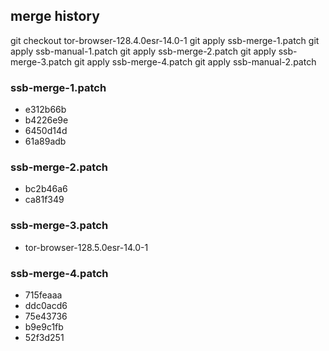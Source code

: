 ## merge history
git checkout tor-browser-128.4.0esr-14.0-1
git apply ssb-merge-1.patch
git apply ssb-manual-1.patch
git apply ssb-merge-2.patch
git apply ssb-merge-3.patch
git apply ssb-merge-4.patch
git apply ssb-manual-2.patch

### ssb-merge-1.patch
- e312b66b
- b4226e9e
- 6450d14d
- 61a89adb
### ssb-merge-2.patch
- bc2b46a6
- ca81f349
### ssb-merge-3.patch
- tor-browser-128.5.0esr-14.0-1
### ssb-merge-4.patch
- 715feaaa
- ddc0acd6
- 75e43736
- b9e9c1fb
- 52f3d251
